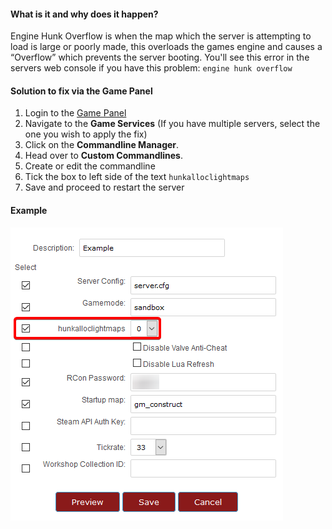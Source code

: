 #### What is it and why does it happen?
Engine Hunk Overflow is when the map which the server is attempting to load is large or poorly made, this overloads the games engine and causes a “Overflow” which prevents the server booting.
You'll see this error in the servers web console if you have this problem: `engine hunk overflow`

#### Solution to fix via the Game Panel
1. Login to the [Game Panel](https://hexane.gg)
2. Navigate to the **Game Services**
	(If you have multiple servers, select the one you wish to apply the fix)
3. Click on the **Commandline Manager**.
4. Head over to **Custom Commandlines**.
5. Create or edit the commandline 
6. Tick the box to left side of the text ``hunkalloclightmaps``
7. Save and proceed to restart the server

#### Example
![Engine Hunk Overflow](https://raw.githubusercontent.com/HexaneNetworks/help-assets/master/assets/hunkalloclightmaps.png)